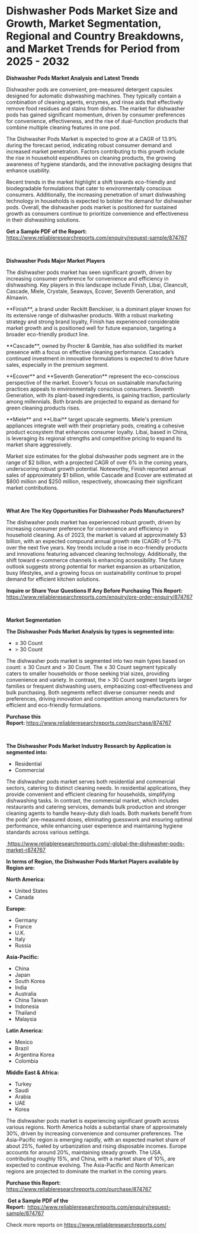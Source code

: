 <p><h1>Dishwasher Pods Market Size and Growth, Market Segmentation, Regional and Country Breakdowns, and Market Trends for Period from 2025 -  2032</h1></p><p><strong>Dishwasher Pods Market Analysis and Latest Trends</strong></p>
<p><p>Dishwasher pods are convenient, pre-measured detergent capsules designed for automatic dishwashing machines. They typically contain a combination of cleaning agents, enzymes, and rinse aids that effectively remove food residues and stains from dishes. The market for dishwasher pods has gained significant momentum, driven by consumer preferences for convenience, effectiveness, and the rise of dual-function products that combine multiple cleaning features in one pod.</p><p>The Dishwasher Pods Market is expected to grow at a CAGR of 13.9% during the forecast period, indicating robust consumer demand and increased market penetration. Factors contributing to this growth include the rise in household expenditures on cleaning products, the growing awareness of hygiene standards, and the innovative packaging designs that enhance usability. </p><p>Recent trends in the market highlight a shift towards eco-friendly and biodegradable formulations that cater to environmentally conscious consumers. Additionally, the increasing penetration of smart dishwashing technology in households is expected to bolster the demand for dishwasher pods. Overall, the dishwasher pods market is positioned for sustained growth as consumers continue to prioritize convenience and effectiveness in their dishwashing solutions.</p></p>
<p><strong>Get a Sample PDF of the Report:&nbsp;</strong> <a href="https://www.reliableresearchreports.com/enquiry/request-sample/874767?utm_campaign=2030&utm_medium=2&utm_source=Github&utm_content=ia&utm_term=21032025&utm_id=dishwasher-pods">https://www.reliableresearchreports.com/enquiry/request-sample/874767</a></p>
<p>&nbsp;</p>
<p><strong>Dishwasher Pods Major Market Players</strong></p>
<p><p>The dishwasher pods market has seen significant growth, driven by increasing consumer preference for convenience and efficiency in dishwashing. Key players in this landscape include Finish, Libai, Cleancult, Cascade, Miele, Crystale, Seaways, Ecover, Seventh Generation, and Almawin.</p><p>**Finish**, a brand under Reckitt Benckiser, is a dominant player known for its extensive range of dishwasher products. With a robust marketing strategy and strong brand loyalty, Finish has experienced considerable market growth and is positioned well for future expansion, targeting a broader eco-friendly product line.</p><p>**Cascade**, owned by Procter & Gamble, has also solidified its market presence with a focus on effective cleaning performance. Cascade’s continued investment in innovative formulations is expected to drive future sales, especially in the premium segment.</p><p>**Ecover** and **Seventh Generation** represent the eco-conscious perspective of the market. Ecover’s focus on sustainable manufacturing practices appeals to environmentally conscious consumers. Seventh Generation, with its plant-based ingredients, is gaining traction, particularly among millennials. Both brands are projected to expand as demand for green cleaning products rises.</p><p>**Miele** and **Libai** target upscale segments. Miele's premium appliances integrate well with their proprietary pods, creating a cohesive product ecosystem that enhances consumer loyalty. Libai, based in China, is leveraging its regional strengths and competitive pricing to expand its market share aggressively.</p><p>Market size estimates for the global dishwasher pods segment are in the range of $2 billion, with a projected CAGR of over 6% in the coming years, underscoring robust growth potential. Noteworthy, Finish reported annual sales of approximately $1 billion, while Cascade and Ecover are estimated at $800 million and $250 million, respectively, showcasing their significant market contributions.</p></p>
<p>&nbsp;</p>
<p><strong>What Are The Key Opportunities For Dishwasher Pods Manufacturers?</strong></p>
<p><p>The dishwasher pods market has experienced robust growth, driven by increasing consumer preference for convenience and efficiency in household cleaning. As of 2023, the market is valued at approximately $3 billion, with an expected compound annual growth rate (CAGR) of 5-7% over the next five years. Key trends include a rise in eco-friendly products and innovations featuring advanced cleaning technology. Additionally, the shift toward e-commerce channels is enhancing accessibility. The future outlook suggests strong potential for market expansion as urbanization, busy lifestyles, and a growing focus on sustainability continue to propel demand for efficient kitchen solutions.</p></p>
<p><strong>Inquire or Share Your Questions If Any Before Purchasing This Report:</strong> <a href="https://www.reliableresearchreports.com/enquiry/pre-order-enquiry/874767?utm_campaign=2030&utm_medium=2&utm_source=Github&utm_content=ia&utm_term=21032025&utm_id=dishwasher-pods">https://www.reliableresearchreports.com/enquiry/pre-order-enquiry/874767</a></p>
<p>&nbsp;</p>
<p><strong>Market Segmentation</strong></p>
<p><strong>The Dishwasher Pods Market Analysis by types is segmented into:</strong></p>
<p><ul><li>≤ 30 Count</li><li>> 30 Count</li></ul></p>
<p><p>The dishwasher pods market is segmented into two main types based on count: ≤ 30 Count and > 30 Count. The ≤ 30 Count segment typically caters to smaller households or those seeking trial sizes, providing convenience and variety. In contrast, the > 30 Count segment targets larger families or frequent dishwashing users, emphasizing cost-effectiveness and bulk purchasing. Both segments reflect diverse consumer needs and preferences, driving innovation and competition among manufacturers for efficient and eco-friendly formulations.</p></p>
<p><strong>Purchase this Report:&nbsp;</strong><a href="https://www.reliableresearchreports.com/purchase/874767?utm_campaign=2030&utm_medium=2&utm_source=Github&utm_content=ia&utm_term=21032025&utm_id=dishwasher-pods">https://www.reliableresearchreports.com/purchase/874767</a></p>
<p>&nbsp;</p>
<p><strong>The Dishwasher Pods Market Industry Research by Application is segmented into:</strong></p>
<p><ul><li>Residential</li><li>Commercial</li></ul></p>
<p><p>The dishwasher pods market serves both residential and commercial sectors, catering to distinct cleaning needs. In residential applications, they provide convenient and efficient cleaning for households, simplifying dishwashing tasks. In contrast, the commercial market, which includes restaurants and catering services, demands bulk production and stronger cleaning agents to handle heavy-duty dish loads. Both markets benefit from the pods' pre-measured doses, eliminating guesswork and ensuring optimal performance, while enhancing user experience and maintaining hygiene standards across various settings.</p></p>
<p><a href="https://www.reliableresearchreports.com/-global-the-dishwasher-pods-market-r874767?utm_campaign=2030&utm_medium=2&utm_source=Github&utm_content=ia&utm_term=21032025&utm_id=dishwasher-pods">&nbsp;https://www.reliableresearchreports.com/-global-the-dishwasher-pods-market-r874767</a></p>
<p><strong>In terms of Region, the Dishwasher Pods Market Players available by Region are:</strong></p>
<p>
    <p> <strong> North America: </strong>
        <ul>
            <li>United States</li>
            <li>Canada</li>
        </ul>
        </p> 
    <p> <strong> Europe: </strong>
        <ul>
            <li>Germany</li>
            <li>France</li>
            <li>U.K.</li>
            <li>Italy</li>
            <li>Russia</li>
        </ul>
        </p> 
    <p> <strong> Asia-Pacific: </strong>
        <ul>
            <li>China</li>
            <li>Japan</li>
            <li>South Korea</li>
            <li>India</li>
            <li>Australia</li>
            <li>China Taiwan</li>
            <li>Indonesia</li>
            <li>Thailand</li>
            <li>Malaysia</li>
        </ul>
        </p> 
    <p> <strong> Latin America: </strong>
        <ul>
            <li>Mexico</li>
            <li>Brazil</li>
            <li>Argentina Korea</li>
            <li>Colombia</li>
        </ul>
        </p> 
    <p> <strong> Middle East & Africa: </strong>
        <ul>
            <li>Turkey</li>
            <li>Saudi</li>
            <li>Arabia</li>
            <li>UAE</li>
            <li>Korea</li>
        </ul>
    </p>
    </p>
<p><p>The dishwasher pods market is experiencing significant growth across various regions. North America holds a substantial share of approximately 30%, driven by increasing convenience and consumer preferences. The Asia-Pacific region is emerging rapidly, with an expected market share of about 25%, fueled by urbanization and rising disposable incomes. Europe accounts for around 20%, maintaining steady growth. The USA, contributing roughly 15%, and China, with a market share of 10%, are expected to continue evolving. The Asia-Pacific and North American regions are projected to dominate the market in the coming years.</p></p>
<p><strong>Purchase this Report: </strong><a href="https://www.reliableresearchreports.com/purchase/874767?utm_campaign=2030&utm_medium=2&utm_source=Github&utm_content=ia&utm_term=21032025&utm_id=dishwasher-pods">https://www.reliableresearchreports.com/purchase/874767</a></p>
<p>&nbsp;<strong>Get a Sample PDF of the Report:&nbsp;&nbsp;</strong><a href="https://www.reliableresearchreports.com/enquiry/request-sample/874767?utm_campaign=2030&utm_medium=2&utm_source=Github&utm_content=ia&utm_term=21032025&utm_id=dishwasher-pods">https://www.reliableresearchreports.com/enquiry/request-sample/874767</a></p>
<p><strong></strong></p>
<p>Check more reports on <a href="https://www.reliableresearchreports.com/?utm_campaign=2030&utm_medium=2&utm_source=Github&utm_content=ia&utm_term=21032025&utm_id=dishwasher-pods">https://www.reliableresearchreports.com/</a></p>
